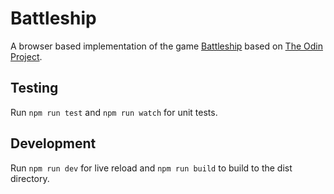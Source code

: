 # Battleship

A browser based implementation of the game [Battleship](<https://en.wikipedia.org/wiki/Battleship_(game)>) based on [The Odin Project](https://www.theodinproject.com/lessons/node-path-javascript-battleship).

## Testing

Run `npm run test` and `npm run watch` for unit tests.

## Development

Run `npm run dev` for live reload and `npm run build` to build to the dist directory.
